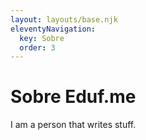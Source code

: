```yaml
---
layout: layouts/base.njk
eleventyNavigation:
  key: Sobre
  order: 3
---
```

# Sobre Eduf.me

I am a person that writes stuff.
